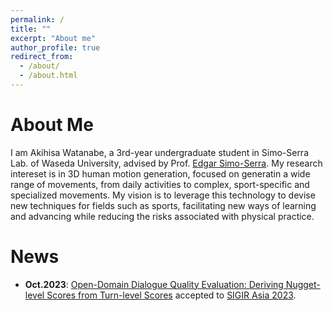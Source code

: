 ```yaml
---
permalink: /
title: ""
excerpt: "About me"
author_profile: true
redirect_from:
  - /about/
  - /about.html
---
```


# About Me
I am Akihisa Watanabe, a 3rd-year undergraduate student in Simo-Serra Lab. of Waseda University, advised by Prof. [Edgar Simo-Serra](https://esslab.jp/~ess/en/). My research intereset is in  3D human motion generation, focused on generatin a wide range of movements, from daily activities to complex, sport-specific and specialized movements. My vision is to leverage this technology to devise new techniques for fields such as sports, facilitating new ways of learning and advancing while reducing the risks associated with physical practice.

# News
 

- **Oct.2023**: [Open-Domain Dialogue Quality Evaluation: Deriving Nugget-level Scores from Turn-level Scores](https://doi.org/10.48550/arXiv.2310.00410) accepted to [SIGIR Asia 2023](http://www.sigir-ap.org/sigir-ap-2023/).



<!-- # Education
- **Waseda University** (2021-)
  - 3rd-year B.A student at [Department of Applied Mechanics and Aerospace Engineering](https://www.amech.waseda.ac.jp/)
  - Minor: Computer Science at [Department of Computer Science and Communications Engineering](https://www.csce.waseda.ac.jp/)

- **Waseda University Honjo Senior High School** (2019-2021)


# Publication
1. Akihisa Watanabe, "Development of Cyber-Physical Systems in Track and Field", 3rd IPSJ Junior High School and High School Information Science Research Contest, 2021(Poster). [https://sites.google.com/view/83taikaiposter/#h.wlangoyqnb36](https://sites.google.com/view/83taikaiposter/#h.wlangoyqnb36)
2. Akihisa Watanabe, Ryo Iijima, Tatsuya Mori, sEMG-based Gesture Authentication for Smartwatch, IEICE Technical Committee on Information and Communication System Security (ICSS2023), 2023. [https://ken.ieice.org/ken/paper/20230313KCsC/](https://ken.ieice.org/ken/paper/20230313KCsC/)

※Both are available in Japanese only

# Experimence
- [Adacotech Inc. ](https://adacotech.co.jp/)  ML-engineer (Anomaly Detection), 10/01 2021 - 03/31 2023

Programming : Python(main) • C++ • Swift
Frameworks : scikit-learn • OpenCV • PyTorch
Language : Japanese(native), English

# Awards
1. 2019 "Relay Master", Super Creator of the Mito Junior program. [https://jr.mitou.org/projects/2019/relay_master](https://jr.mitou.org/projects/2019/relay_master)
2. Finalist at the 3rd IPSJ Junior High School and High School Information Science Research Contest. [https://sites.google.com/view/83taikaiposter/%E5%8F%97%E8%B3%9E%E8%80%85#h.hdvf1p1x2097](https://sites.google.com/view/83taikaiposter/%E5%8F%97%E8%B3%9E%E8%80%85#h.hdvf1p1x2097)

※Both are available in Japanese only -->
